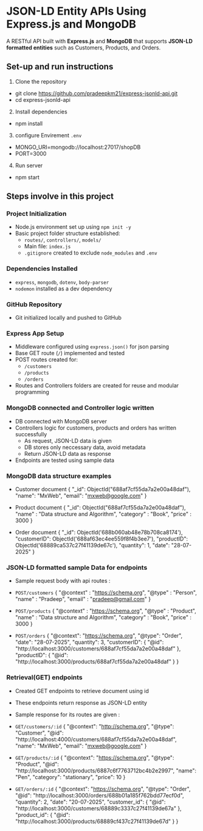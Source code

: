 # JSON-LD Entity APIs Using Express.js and MongoDB

A RESTful API built with **Express.js** and **MongoDB** that supports **JSON-LD formatted entities** such as Customers, Products, and Orders.


## Set-up and run instructions
1. Clone the repository
- git clone https://github.com/pradeepkm21/express-jsonld-api.git
- cd express-jsonld-api

2. Install dependencies
- npm install

3. configure Envirement `.env`
- MONGO_URI=mongodb://localhost:27017/shopDB
- PORT=3000

4. Run server
- npm start


## Steps involve in this project

### Project Initialization
- Node.js environment set up using `npm init -y`
- Basic project folder structure established:
  - `routes/`, `controllers/`, `models/`
  - Main file: `index.js`
  - `.gitignore` created to exclude `node_modules` and `.env`

### Dependencies Installed
- `express`, `mongodb`, `dotenv`, `body-parser`
- `nodemon` installed as a dev dependency

### GitHub Repository
- Git initialized locally and pushed to GitHub

### Express App Setup
- Middleware configured using `express.json()` for json parsing
- Base GET route (`/`) implemented and tested
- POST routes created for:
  - `/customers`
  - `/products`
  - `/orders`
- Routes and Controllers folders are created for reuse and modular programming


### MongoDB connected and Controller logic written
- DB connected with MongoDB server
- Controllers logic for customers, products and orders has written successfully
  - As request, JSON-LD data is given 
  - DB stores only neccessary data, avoid metadata
  - Return JSON-LD data as response
- Endpoints are tested using sample data


### MongoDB data structure examples
- Customer document
{
  "_id": ObjectId("688af7cf55da7a2e00a48daf"),
  "name": "MxWeb",
  "email": "mxweb@google.com"
}

- Product document
{
  "_id": ObjectId("688af7cf55da7a2e00a48daf"),
  "name" : "Data structure and Algorithm",
  "category" : "Book",
  "price" : 3000
}

- Order document
{
  "_id": ObjectId('688b060ab48e78b708ca8174'),
  "customerID": ObjectId('688af63ec4ee559f8f4b3ee7'),
  "productID": ObjectId('68889ca537c27f41139de67c'),
  "quantity": 1,
  "date": "28-07-2025"
}


### JSON-LD formatted sample Data for endpoints
- Sample request body with api routes : 

- `POST/customers`
{ 
  "@context" : "https://schema.org",
  "@type" : "Person",
  "name" : "Pradeep", 
  "email" : "pradeep@gmail.com"
}

- `POST/products`
{ 
  "@context" : "https://schema.org",
  "@type" : "Product",
  "name" : "Data structure and Algorithm",
  "category" : "Book",
  "price" : 3000
}

- `POST/orders`
{
    "@context": "https://schema.org",
    "@type": "Order",
    "date": "28-07-2025",
    "quantity": 3,
    "customerID": {
      "@id": "http://localhost:3000/customers/688af7cf55da7a2e00a48daf"
    },
    "productID": {
      "@id": "http://localhost:3000/products/688af7cf55da7a2e00a48daf"
    }
}


### Retrieval(GET) endpoints
- Created GET endpoints to retrieve document using id
- These endpoints return response as JSON-LD entity

- Sample response for its routes are given :

- `GET/customers/:id` 
{
  "@context": "http://schema.org",
  "@type": "Customer",
  "@id": "http://localhost:4000/customers/688af7cf55da7a2e00a48daf",
  "name": "MxWeb",
  "email": "mxweb@google.com"
}

- `GET/products/:id`
{
  "@context": "https://schema.org",
  "@type": "Product",
  "@id": "http://localhost:3000/products/6887c6f7763712bc4b2e2997",
  "name": "Pen",
  "category": "stationary",
  "price": 10
}

- `GET/orders/:id`
{
  "@context": "https://schema.org",
  "@type": "Order",
  "@id": "http://localhost:3000/orders/688b01a185f762bdd77ecf0d",
  "quantity": 2,
  "date": "20-07-2025",
  "customer_id": {
    "@id": "http://localhost:3000/customers/68889c3337c27f41139de67a"
  },
  "product_id": {
    "@id": "http://localhost:3000/products/68889cf437c27f41139de67d"
  }
}




